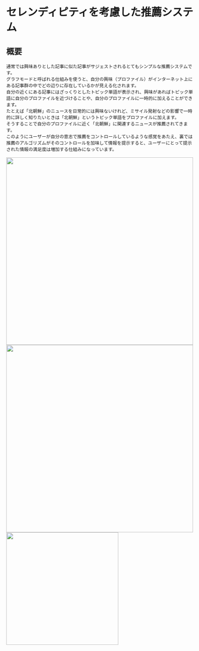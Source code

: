 # セレンディピティを考慮した推薦システム
## 概要
```Webニュース記事のキュレーションサービスです。  
通常では興味ありとした記事に似た記事がサジェストされるとてもシンプルな推薦システムです。  
グラフモードと呼ばれる仕組みを使うと、自分の興味（プロファイル）がインターネット上にある記事群の中でどの辺りに存在しているかが見える化されます。  
自分の近くにある記事にはざっくりとしたトピック単語が表示され、興味があればトピック単語に自分のプロファイルを近づけることや、自分のプロファイルに一時的に加えることができます。   
たとえば「北朝鮮」のニュースを日常的には興味ないけれど、ミサイル発射などの影響で一時的に詳しく知りたいときは「北朝鮮」というトピック単語をプロファイルに加えます。  
そうすることで自分のプロファイルに近く「北朝鮮」に関連するニュースが推薦されてきます。  
このようにユーザーが自分の意志で推薦をコントロールしているような感覚をあたえ、裏では推薦のアルゴリズムがそのコントロールを加味して情報を提示すると、ユーザーにとって提示された情報の満足度は増加する仕組みになっています。
```  

<img src="https://user-images.githubusercontent.com/6761278/40274505-e508682e-5c12-11e8-9db7-7055a8e187bc.png" width="500px"/>
<img src="https://user-images.githubusercontent.com/6761278/40274506-e52f8cba-5c12-11e8-8ce9-22ea3fa6e77f.png" width="500px"/>
<img src="https://user-images.githubusercontent.com/6761278/40274507-e553fcee-5c12-11e8-9af5-4b161015f537.png" width="300px"/>
